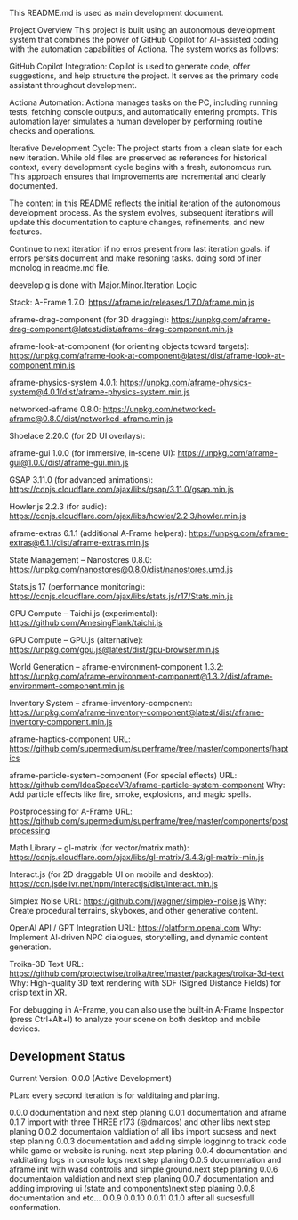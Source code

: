 This README.md is used as main development document.

Project Overview
This project is built using an autonomous development system that combines the power of GitHub Copilot for AI-assisted coding with the automation capabilities of Actiona. The system works as follows:

GitHub Copilot Integration:
Copilot is used to generate code, offer suggestions, and help structure the project. It serves as the primary code assistant throughout development.

Actiona Automation:
Actiona manages tasks on the PC, including running tests, fetching console outputs, and automatically entering prompts. This automation layer simulates a human developer by performing routine checks and operations.

Iterative Development Cycle:
The project starts from a clean slate for each new iteration. While old files are preserved as references for historical context, every development cycle begins with a fresh, autonomous run. This approach ensures that improvements are incremental and clearly documented.

The content in this README reflects the initial iteration of the autonomous development process. As the system evolves, subsequent iterations will update this documentation to capture changes, refinements, and new features.

Continue to next iteration if no erros present from last iteration goals. if errors persits document and make resoning tasks. doing sord of iner monolog in readme.md file. 

deevelopig is done with Major.Minor.Iteration Logic 

Stack:
A-Frame 1.7.0:
https://aframe.io/releases/1.7.0/aframe.min.js

aframe-drag-component (for 3D dragging):
https://unpkg.com/aframe-drag-component@latest/dist/aframe-drag-component.min.js

aframe-look-at-component (for orienting objects toward targets):
https://unpkg.com/aframe-look-at-component@latest/dist/aframe-look-at-component.min.js

aframe-physics-system 4.0.1:
https://unpkg.com/aframe-physics-system@4.0.1/dist/aframe-physics-system.min.js

networked-aframe 0.8.0:
https://unpkg.com/networked-aframe@0.8.0/dist/networked-aframe.min.js

Shoelace 2.20.0 (for 2D UI overlays):
<link rel="stylesheet" href="https://cdn.jsdelivr.net/npm/@shoelace-style/shoelace@2.20.0/cdn/themes/light.css" />
<script type="module" src="https://cdn.jsdelivr.net/npm/@shoelace-style/shoelace@2.20.0/cdn/shoelace-autoloader.js"></script>

aframe-gui 1.0.0 (for immersive, in‑scene UI):
https://unpkg.com/aframe-gui@1.0.0/dist/aframe-gui.min.js

GSAP 3.11.0 (for advanced animations):
https://cdnjs.cloudflare.com/ajax/libs/gsap/3.11.0/gsap.min.js

Howler.js 2.2.3 (for audio):
https://cdnjs.cloudflare.com/ajax/libs/howler/2.2.3/howler.min.js

aframe-extras 6.1.1 (additional A‑Frame helpers):
https://unpkg.com/aframe-extras@6.1.1/dist/aframe-extras.min.js

State Management – Nanostores 0.8.0:
https://unpkg.com/nanostores@0.8.0/dist/nanostores.umd.js

Stats.js 17 (performance monitoring):
https://cdnjs.cloudflare.com/ajax/libs/stats.js/r17/Stats.min.js

GPU Compute – Taichi.js (experimental):
https://github.com/AmesingFlank/taichi.js

GPU Compute – GPU.js (alternative):
https://unpkg.com/gpu.js@latest/dist/gpu-browser.min.js

World Generation – aframe-environment-component 1.3.2:
https://unpkg.com/aframe-environment-component@1.3.2/dist/aframe-environment-component.min.js

Inventory System – aframe-inventory-component:
https://unpkg.com/aframe-inventory-component@latest/dist/aframe-inventory-component.min.js

aframe-haptics-component
URL: https://github.com/supermedium/superframe/tree/master/components/haptics

aframe-particle-system-component (For special effects)
URL: https://github.com/IdeaSpaceVR/aframe-particle-system-component
Why: Add particle effects like fire, smoke, explosions, and magic spells.

Postprocessing for A-Frame
URL: https://github.com/supermedium/superframe/tree/master/components/postprocessing

Math Library – gl-matrix (for vector/matrix math):
https://cdnjs.cloudflare.com/ajax/libs/gl-matrix/3.4.3/gl-matrix-min.js

Interact.js (for 2D draggable UI on mobile and desktop):
https://cdn.jsdelivr.net/npm/interactjs/dist/interact.min.js

Simplex Noise
URL: https://github.com/jwagner/simplex-noise.js
Why: Create procedural terrains, skyboxes, and other generative content.

OpenAI API / GPT Integration
URL: https://platform.openai.com
Why: Implement AI-driven NPC dialogues, storytelling, and dynamic content generation.

Troika-3D Text
URL: https://github.com/protectwise/troika/tree/master/packages/troika-3d-text
Why: High-quality 3D text rendering with SDF (Signed Distance Fields) for crisp text in XR.


For debugging in A-Frame, you can also use the built‑in A-Frame Inspector (press Ctrl+Alt+I) to analyze your scene on both desktop and mobile devices.

## Development Status
Current Version: 0.0.0 (Active Development)

PLan: every second iteration is for valditaing and planing.

0.0.0 dodumentation and next step planing 
0.0.1 documentation and aframe 0.1.7 import with three THREE r173 (@dmarcos) and other libs next step planing
0.0.2 documentaion valdiation of all libs import sucsess and next step planing
0.0.3 documentation and adding simple logginng to track code while game or website is runing. next step planing
0.0.4 documentation and valditating logs in console logs next step planing
0.0.5 documentation and aframe init with wasd controlls and simple ground.next step planing
0.0.6 documentaion valdiation and next step planing 
0.0.7 documentation and adding improving ui (state and components)next step planing
0.0.8 documentation and etc...
0.0.9
0.0.10
0.0.11
0.1.0 after all sucsesfull conformation.
